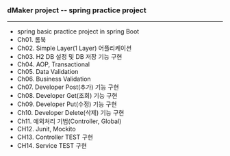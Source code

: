 ### dMaker project -- spring practice project
***
+ spring basic practice project in spring Boot
+ Ch01. 롬북 
+ Ch02. Simple Layer(1 Layer) 어플리케이션
+ Ch03. H2 DB 설정 및 DB 저장 기능 구현
+ Ch04. AOP, Transactional
+ Ch05. Data Validation
+ Ch06. Business Validation
+ Ch07. Developer Post(추가) 기능 구현
+ Ch08. Developer Get(조회) 기능 구현
+ Ch09. Developer Put(수정) 기능 구현
+ Ch10. Developer Delete(삭제) 기능 구현
+ Ch11. 예외처리 기법(Controller, Global)
+ CH12. Junit, Mockito
+ CH13. Controller TEST 구현
+ CH14. Service TEST 구현
